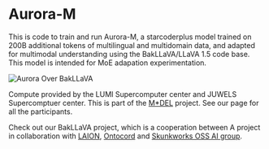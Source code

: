 #  Aurora-M

This is code to train and run Aurora-M, a starcoderplus model trained on 200B additional tokens of multilingual and multidomain data, and adapted for multimodal understanding using the BakLLaVA/LLaVA 1.5 code base. This model is intended for MoE adapation experimentation.

![Aurora Over BakLLaVA](https://github.com/ontocord/aurora-m/blob/main/Aurora_over_bakllava.png?raw=true)

Compute provided by the LUMI Supercomputer center and JUWELS Supercomptuer center. This is part of the [M*DEL](https://huggingface.co/Multi-Domain-Expert-Learning) project. See our page for all the participants. 

Check out our BakLLaVA project, which is a cooperation between A project in collaboration with [LAION](www.laion.ai), [Ontocord](www.ontocord.ai) and [Skunkworks OSS AI group](https://huggingface.co/SkunkworksAI).
